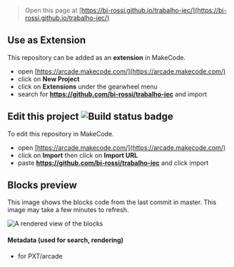  


> Open this page at [https://bi-rossi.github.io/trabalho-iec/](https://bi-rossi.github.io/trabalho-iec/)

## Use as Extension

This repository can be added as an **extension** in MakeCode.

* open [https://arcade.makecode.com/](https://arcade.makecode.com/)
* click on **New Project**
* click on **Extensions** under the gearwheel menu
* search for **https://github.com/bi-rossi/trabalho-iec** and import

## Edit this project ![Build status badge](https://github.com/bi-rossi/trabalho-iec/workflows/MakeCode/badge.svg)

To edit this repository in MakeCode.

* open [https://arcade.makecode.com/](https://arcade.makecode.com/)
* click on **Import** then click on **Import URL**
* paste **https://github.com/bi-rossi/trabalho-iec** and click import

## Blocks preview

This image shows the blocks code from the last commit in master.
This image may take a few minutes to refresh.

![A rendered view of the blocks](https://github.com/bi-rossi/trabalho-iec/raw/master/.github/makecode/blocks.png)

#### Metadata (used for search, rendering)

* for PXT/arcade
<script src="https://makecode.com/gh-pages-embed.js"></script><script>makeCodeRender("{{ site.makecode.home_url }}", "{{ site.github.owner_name }}/{{ site.github.repository_name }}");</script>
